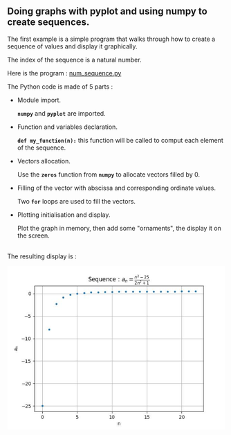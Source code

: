 ## Doing graphs with pyplot and using numpy to create sequences.
The first example is a simple program that walks through how to create a sequence of values and display it graphically.

The index of the sequence is a natural number.

Here is the program : [num_sequence.py](num_sequence.py)

The Python code is made of 5 parts :

- Module import.

  **`numpy`** and **`pyplot`** are imported.
   
- Function and variables declaration.

  **`def my_function(n):`** this function will be called to comput each element of the sequence.

- Vectors allocation.

  Use the **`zeros`** function from **`numpy`** to allocate vectors filled by 0.

- Filling of the vector with abscissa and corresponding ordinate values.

  Two **`for`** loops are used to fill the vectors.

- Plotting initialisation and display.

  Plot the graph in memory, then add some "ornaments", the display it on the screen.

\
The resulting display is :

![](num_seq1.jpg)
